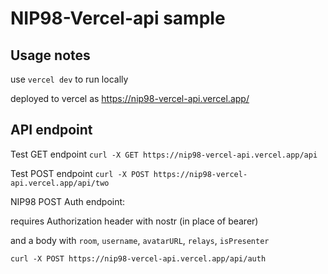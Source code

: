# NIP98-Vercel-api sample

## Usage notes

use `vercel dev` to run locally

deployed to vercel as https://nip98-vercel-api.vercel.app/

## API endpoint

Test GET endpoint
`curl -X GET https://nip98-vercel-api.vercel.app/api`


Test POST endpoint
`curl -X POST https://nip98-vercel-api.vercel.app/api/two`


NIP98 POST Auth endpoint: 

requires Authorization header with nostr (in place of bearer)

and a body with `room`, `username`, `avatarURL`, `relays`, `isPresenter`

`curl -X POST https://nip98-vercel-api.vercel.app/api/auth` 

